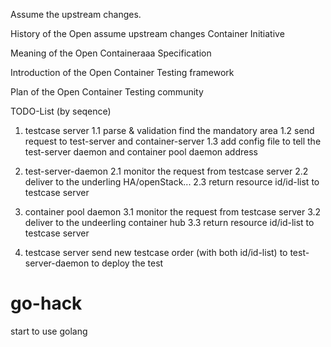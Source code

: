Assume the upstream changes.

History of the Open assume upstream changes Container Initiative

Meaning of the Open Containeraaa Specification 

Introduction of the Open Container Testing framework

Plan of the Open Container Testing community





TODO-List (by seqence)

1. testcase server
1.1 parse & validation
    find the mandatory area
1.2 send request to test-server and container-server
1.3 add config file to tell the test-server daemon and container pool daemon address

2. test-server-daemon
2.1 monitor the request from testcase server
2.2 deliver to the underling HA/openStack...
2.3 return resource id/id-list to testcase server

3. container pool daemon
3.1 monitor the request from testcase server
3.2 deliver to the undeerling container hub
3.3 return resource id/id-list to testcase server

4. testcase server send new testcase order (with both id/id-list) to test-server-daemon
    to deploy the test

# go-hack
start to use golang

